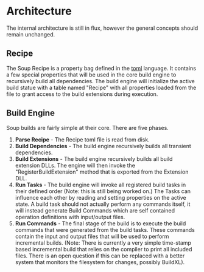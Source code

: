 # Architecture
The internal architecture is still in flux, however the general concepts should remain unchanged.

## Recipe
The Soup Recipe is a property bag defined in the [toml](https://github.com/toml-lang/toml) language. It contains a few special properties that will be used in the core build engine to recursively build all dependencies. The build engine will initialize the active build statue with a table named "Recipe" with all properties loaded from the file to grant access to the build extensions during execution.

## Build Engine
Soup builds are fairly simple at their core. There are five phases.

1) **Parse Recipe** - The Recipe toml file is read from disk.
2) **Build Dependencies** - The build engine recursively builds all transient dependencies.
3) **Build Extensions** - The build engine recursively builds all build extension DLLs. The engine will then invoke the "RegisterBuildExtension" method that is exported from the Extension DLL.
4) **Run Tasks** - The build engine will invoke all registered build tasks in their defined order (Note: this is still being worked on.) The Tasks can influence each other by reading and setting properties on the active state. A build task should not actually perform any commands itself, it will instead generate Build Commands which are self contained operation definitions with input/output files.
5)  **Run Commands** - The final stage of the build is to execute the build commands that were generated from the build tasks. These commands contain the input and output files that will be used to perform incremental builds. (Note: There is currently a very simple time-stamp based incremental build that relies on the compiler to print all included files. There is an open question if this can be replaced with a better system that monitors the filesystem for changes, possibly BuildXL).
